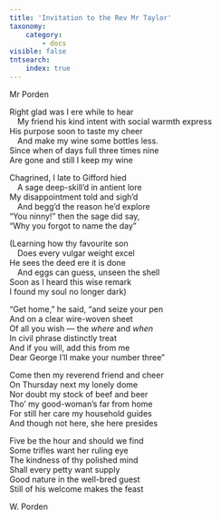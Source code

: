 ```yaml
---
title: 'Invitation to the Rev Mr Taylor'
taxonomy:
    category:
        - docs
visible: false
tntsearch:
    index: true
---
```


<div class="author">Mr Porden</div>
  
Right glad was I ere while to hear  
&emsp;My friend his kind intent with social warmth express  
His purpose soon to taste my cheer  
&emsp;And make my wine some bottles less.  
Since when of days full three times nine  
Are gone and still I keep my wine  
  
Chagrined, I late to Gifford hied  
&emsp;A sage deep-skill’d in antient lore  
My disappointment told and sigh’d  
&emsp;And begg’d the reason he’d explore  
“You ninny!” then the sage did say,  
“Why you forgot to name the day”  
  
(Learning how thy favourite son  
&emsp;Does every vulgar weight excel  
He sees the deed ere it is done  
&emsp;And eggs can guess, unseen the shell  
Soon as I heard this wise remark  
I found my soul no longer dark)   
  
“Get home,” he said, “and seize your pen  
And on a clear wire-woven sheet  
Of all you wish — the *where* and *when*  
In civil phrase distinctly treat  
And if you will, add this from me  
Dear George I’ll make your number three”  
  
Come then my reverend friend and cheer  
On Thursday next my lonely dome  
Nor doubt my stock of beef and beer  
Tho’ my good-woman’s far from home  
For still her care my household guides  
And though not here, she here presides  
  
Five be the hour and should we find  
Some trifles want her ruling eye  
The kindness of thy polished mind  
Shall every petty want supply  
Good nature in the well-bred guest  
Still of his welcome makes the feast  
  
W. Porden